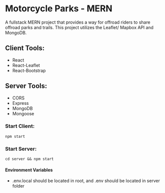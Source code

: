 # Motorcycle Parks - MERN

A fullstack MERN project that provides a way for offroad riders to share offroad parks and trails. This project utilizes the Leaflet/ Mapbox API and MongoDB.

## Client Tools:

- React
- React-Leaflet
- React-Bootstrap

## Server Tools:

- CORS
- Express
- MongoDB
- Mongoose

### Start Client:

`npm start`

### Start Server:

`cd server && npm start`

#### Environment Variables

- .env.local should be located in root, and .env should be located in server folder
